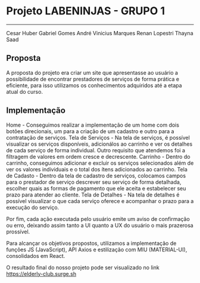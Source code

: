 # Projeto LABENINJAS - GRUPO 1 
<hr/>
Cesar Huber
Gabriel Gomes 
André Vinicius Marques
Renan Lopestri
Thayna Saad

## Proposta
A proposta do projeto era criar um site que apresentasse ao usuário a possibilidade de encontrar prestadores de serviços de forma prática e eficiente, para isso utilizamos os conhecimentos adquiridos até a etapa atual do curso. 

## Implementação 
Home - Conseguimos realizar a implementação de um home com dois botões direcionais, um para a criação de um cadastro e outro para a contratação de serviços. 
Tela de Serviços - Na tela de serviços, é  possível visualizar os serviços disponíveis, adicionálos ao carrinho e ver os detalhes de cada serviço de forma individual. Outro requisito que atendemos foi a filtragem de valores em ordem cresce e decrescente. 
Carrinho - Dentro do carrinho, conseguimos adicionar e excluir os serviços selecionados além de  ver os valores individuais e o total dos ítens adicionados ao carrinho. 
Tela de Cadasto - Dentro da tela de cadastro de serviços, colocamos campos para o prestador de serviço descrever seu serviço de forma detalhada, escolher quais as formas de pagamento que ele aceita e estabelecer seu prazo para atender ao cliente.
Tela de Detalhes - Na tela de detalhes é possível visualizar o que cada serviço oferece e acompanhar o prazo para a execução do serviço. 

Por fim, cada ação executada pelo usuário emite um aviso de confirmação ou erro, deixando assim tanto a UI quanto a UX do usuário o mais prazerosa prossível. 

Para alcançar os objetivos propostos, utilizamos a implementação de funções JS (JavaScript), API Axios e estilização com MIU (MATERIAL-UI), consolidados em React.

O resultado final do nosso projeto pode ser visualizado no link https://elderly-club.surge.sh
